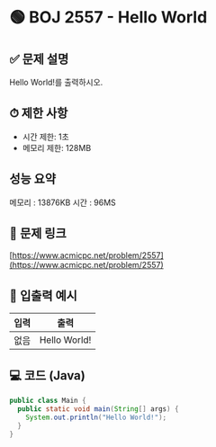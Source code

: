 # 🟢 BOJ 2557 - Hello World

## ✅ 문제 설명

Hello World!를 출력하시오.

## ⏱ 제한 사항

- 시간 제한: 1초
- 메모리 제한: 128MB

## 성능 요약

메모리 : 13876KB
시간 : 96MS

## 📎 문제 링크

[https://www.acmicpc.net/problem/2557](https://www.acmicpc.net/problem/2557)

## 🧾 입출력 예시

| 입력 | 출력         |
| ---- | ------------ |
| 없음 | Hello World! |

## 💻 코드 (Java)

```java
public class Main {
  public static void main(String[] args) {
    System.out.println("Hello World!");
  }
}
```
